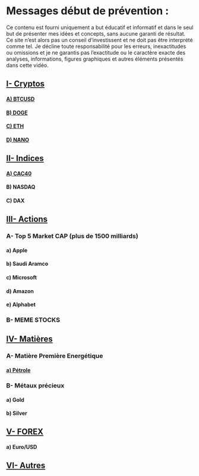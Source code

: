 # Messages début de prévention :
Ce contenu est fourni uniquement a but éducatif et informatif et dans le seul but de présenter mes idées et concepts, sans aucune garanti de résultat.
Ce site n’est alors pas un conseil d’investissent et ne doit pas être interprété comme tel. Je décline toute responsabilité pour les erreurs, inexactitudes ou omissions et je ne garantis pas l’exactitude ou le caractère exacte des analyses, informations, figures graphiques et autres éléments présentés dans cette vidéo.
## [I- Cryptos](https://github.com/VlrTRD/analyse_technique/tree/Cryptomonnaies)

#### [A)	BTCUSD](https://github.com/VlrTRD/analyse_technique/tree/Cryptomonnaies/BTCUSD)
#### [B)	DOGE](https://github.com/VlrTRD/analyse_technique/tree/Cryptomonnaies/DOGE)
#### [C)	ETH](https://github.com/VlrTRD/analyse_technique/tree/Cryptomonnaies/ETH)
#### [D)	NANO](https://github.com/VlrTRD/analyse_technique/tree/Cryptomonnaies/Nano)


## [II-	Indices](https://github.com/VlrTRD/analyse_technique/tree/Indices)
#### [A)	CAC40](https://github.com/VlrTRD/analyse_technique/tree/Indices/CAC40)


#### B)	NASDAQ

#### C)	DAX

## [III- Actions](https://github.com/VlrTRD/analyse_technique/tree)

### A- Top 5 Market CAP (plus de 1500 milliards)
#### a) Apple
#### b) Saudi Aramco
#### c) Microsoft
#### d) Amazon
#### e) Alphabet

### B- MEME STOCKS


## [IV- Matières](https://github.com/VlrTRD/analyse_technique/tree/Stocks)
### A- Matière Première Energétique
#### [a) Pétrole](https://github.com/VlrTRD/analyse_technique/tree/Stocks/P%C3%A9trole-WTI)

### B- Métaux précieux
#### a)	Gold
#### b)	Silver

## [V- FOREX](https://github.com/VlrTRD/analyse_technique/tree/FOREX)
#### a)	Euro/USD

## [VI- Autres](https://github.com/VlrTRD/analyse_technique/tree/Autres)
